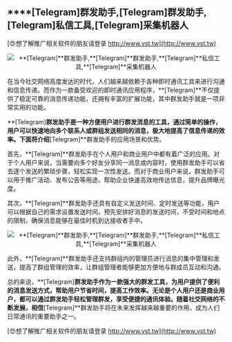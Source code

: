 ## ****[Telegram]**群发助手,**[Telegram]**群发助手,**[Telegram]**私信工具,**[Telegram]**采集机器人**

[😍想了解推广相关软件的朋友请登录 http://www.vst.tw](http://www.vst.tw)

 <center><img src="https://vst.tw/MP4/tuiguang/png/3.png" alt="**[Telegram]**群发助手,**[Telegram]**群发助手,**[Telegram]**私信工具,**[Telegram]**采集机器人"></center>

在当今社交网络高度发达的时代，人们越来越依赖于各种即时通讯工具来进行沟通和信息传递。而作为一款备受欢迎的即时通讯应用程序，**[Telegram]**不仅提供了稳定可靠的消息传递功能，还拥有丰富的扩展功能，其中群发助手就是一项非常实用的功能。

**[Telegram]**群发助手是一种方便用户进行群发消息的工具，通过简单的操作，用户可以快速地向多个联系人或群组发送相同的消息，极大地提高了信息传递的效率。下面将介绍**[Telegram]**群发助手的应用场景和优势。

首先，**[Telegram]**群发助手在个人用户和商业用户中都有着广泛的应用。对于个人用户来说，当需要向多个好友分享同一消息或内容时，使用群发助手可以省去逐个发送的繁琐步骤，轻松实现一次性发送。而对于商业用户来说，群发助手可以用于推广活动、发布公告等用途，帮助企业快速高效地传达信息，提升品牌曝光度。

其次，**[Telegram]**群发助手还具有自定义发送时间、定时发送等功能，用户可以根据自己的需求设置发送时间，预先安排好消息的发送时间，不受时间和地点的限制，确保消息能够在最佳时机到达接收者手中。

 <center><img src="https://vst.tw/MP4/tuiguang/png/7.png" alt="**[Telegram]**群发助手,**[Telegram]**群发助手,**[Telegram]**私信工具,**[Telegram]**采集机器人"></center>

此外，**[Telegram]**群发助手还支持群组内的管理员进行消息的集中管理和发送，提高了群组管理的效率，让群组管理者能够更加方便地与群成员互动和沟通。

总的来说，**[Telegram]**群发助手作为一款强大的群发工具，为用户提供了便利的消息发送方式，帮助用户节省时间，提高工作效率。无论是个人用户还是商业用户，都可以通过群发助手轻松管理群发，享受便捷的通讯体验。随着社交网络的不断发展，相信**[Telegram]**群发助手将在未来发挥越来越重要的作用，成为人们日常通讯的重要助手之一。

[😍想了解推广相关软件的朋友请登录 http://www.vst.tw](http://www.vst.tw)




